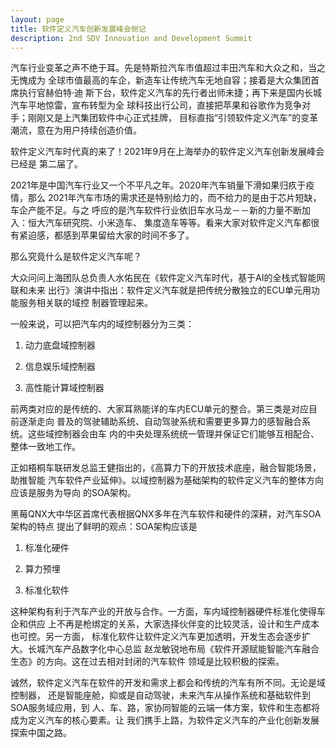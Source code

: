 ```yaml
---
layout: page
title: 软件定义汽车创新发展峰会侧记
description: 2nd SDV Innovation and Development Summit
---
```



汽车行业变革之声不绝于耳。先是特斯拉汽车市值超过丰田汽车和大众之和，当之无愧成为
全球市值最高的车企，新造车让传统汽车无地自容；接着是大众集团首席执行官赫伯特·迪
斯下台，软件定义汽车的先行者出师未捷；再下来是国内长城汽车平地惊雷，宣布转型为全
球科技出行公司，直接把苹果和谷歌作为竞争对手；刚刚又是上汽集团软件中心正式挂牌，
目标直指“引领软件定义汽车”的变革潮流，意在为用户持续创造价值。

软件定义汽车时代真的来了！2021年9月在上海举办的软件定义汽车创新发展峰会已经是
第二届了。

2021年是中国汽车行业又一个不平凡之年。2020年汽车销量下滑如果归疚于疫情，那么
2021年汽车市场的需求还是特别给力的，而不给力的是由于芯片短缺，车企产能不足。与之
呼应的是汽车软件行业依旧车水马龙－－新的力量不断加入：恒大汽车研究院、小米造车、
集度造车等等。看来大家对软件定义汽车都很有紧迫感，都感到苹果留给大家的时间不多了。

那么究竟什么是软件定义汽车呢？

大众问问上海团队总负责人水佑民在《软件定义汽车时代，基于AI的全栈式智能网联和未来
出行》演讲中指出：软件定义汽车就是把传统分散独立的ECU单元用功能服务相关联的域控
制器管理起来。

一般来说，可以把汽车内的域控制器分为三类：

1. 动力底盘域控制器

2. 信息娱乐域控制器

3. 高性能计算域控制器

前两类对应的是传统的、大家耳熟能详的车内ECU单元的整合。第三类是对应目前逐渐走向
普及的驾驶辅助系统、自动驾驶系统和需要更多算力的感智融合系统。这些域控制器会由车
内的中央处理系统统一管理并保证它们能够互相配合、整体一致地工作。

正如梧桐车联研发总监王健指出的，《高算力下的开放技术底座，融合智能场景，助推智能
汽车软件产业延伸》。以域控制器为基础架构的软件定义汽车的整体方向应该是服务为导向
的SOA架构。

黑莓QNX大中华区首席代表根据QNX多年在汽车软件和硬件的深耕，对汽车SOA架构的特点
提出了鲜明的观点：SOA架构应该是

1. 标准化硬件

2. 算力预埋

3. 标准化软件

这种架构有利于汽车产业的开放与合作。一方面，车内域控制器硬件标准化使得车企和供应
上不再是枪绑定的关系，大家选择伙伴变的比较灵活，设计和生产成本也可控。另一方面，
标准化软件让软件定义汽车更加透明，开发生态会逐步扩大。长城汽车产品数字化中心总监
赵龙敏锐地布局《软件开源赋能智能汽车融合生态》的方向。这在过去相对封闭的汽车软件
领域是比较积极的探索。

诚然，软件定义汽车在软件的开发和需求上都会和传统的汽车有所不同。无论是域控制器，
还是智能座舱，抑或是自动驾驶，未来汽车从操作系统和基础软件到SOA服务域应用，到
人、车、路，家协同智能的云端一体方案，软件和生态都将成为定义汽车的核心要素。让
我们携手上路，为软件定义汽车的产业化创新发展探索中国之路。